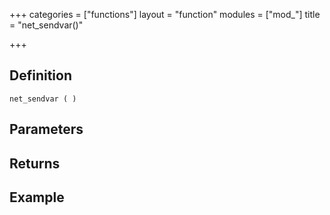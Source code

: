 +++
categories = ["functions"]
layout = "function"
modules = ["mod_"]
title = "net_sendvar()"

+++

## Definition

    net_sendvar ( )

## Parameters

## Returns

## Example
